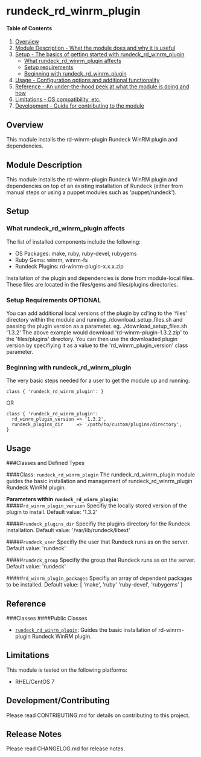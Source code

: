 # rundeck_rd_winrm_plugin

#### Table of Contents

1. [Overview](#overview)
2. [Module Description - What the module does and why it is useful](#module-description)
3. [Setup - The basics of getting started with rundeck_rd_winrm_plugin](#setup)
    * [What rundeck_rd_winrm_plugin affects](#what-rundeck_rd_winrm_plugin-affects)
    * [Setup requirements](#setup-requirements)
    * [Beginning with rundeck_rd_winrm_plugin](#beginning-with-rundeck_rd_winrm_plugin)
4. [Usage - Configuration options and additional functionality](#usage)
5. [Reference - An under-the-hood peek at what the module is doing and how](#reference)
5. [Limitations - OS compatibility, etc.](#limitations)
6. [Development - Guide for contributing to the module](#development)

## Overview

This module installs the rd-winrm-plugin Rundeck WinRM plugin and dependencies.

## Module Description

This module installs the rd-winrm-plugin Rundeck WinRM plugin and dependencies
on top of an existing installation of Rundeck (either from
manual steps or using a puppet modules such as 'puppet/rundeck').

## Setup

### What rundeck_rd_winrm_plugin affects

The list of installed components include the following:
* OS Packages: make, ruby, ruby-devel, rubygems
* Ruby Gems: winrm, winrm-fs
* Rundeck Plugins: rd-winrm-plugin-x.x.x.zip

Installation of the plugin and dependencies is done from module-local files.
These files are located in the files/gems and files/plugins directories.

### Setup Requirements **OPTIONAL**

You can add additional local versions of the plugin by cd'ing to
the 'files' directory within the module and running
./download_setup_files.sh and passing the plugin version as a parameter.
  eg. ./download_setup_files.sh '1.3.2'
The above example would download 'rd-winrm-plugin-1.3.2.zip' to the
'files/plugins' directory. You can then use the downloaded plugin version by
specifiying it as a value to the 'rd_winrm_plugin_version' class parameter.

### Beginning with rundeck_rd_winrm_plugin

The very basic steps needed for a user to get the module up and running:
~~~
class { 'rundeck_rd_winrm_plugin': }
~~~
OR
~~~
class { 'rundeck_rd_winrm_plugin':
  rd_winrm_plugin_version => '1.3.2',
  rundeck_plugins_dir     => '/path/to/custom/plugins/directory',
}
~~~
## Usage

###Classes and Defined Types

####Class: `rundeck_rd_winrm_plugin`
The rundeck_rd_winrm_plugin module guides the basic installation and management of rundeck_rd_winrm_plugin Rundeck WinRM plugin.

**Parameters within `rundeck_rd_winrm_plugin`:**
#####`rd_winrm_plugin_version`
Specifiy the locally stored version of the plugin to install.
Default value: '1.3.2'

#####`rundeck_plugins_dir`
Specifiy the plugins directory for the Rundeck installation.
Default value: '/var/lib/rundeck/libext'

#####`rundeck_user`
Specifiy the user that Rundeck runs as on the server.
Default value: 'rundeck'

#####`rundeck_group`
Specifiy the group that Rundeck runs as on the server.
Default value: 'rundeck'

#####`rd_winrm_plugin_packages`
Specifiy an array of dependent packages to be installed.
Default value: [ 'make', 'ruby' 'ruby-devel', 'rubygems' ]

## Reference

###Classes
####Public Classes
* [`rundeck_rd_winrm_plugin`](#class-rundeck_rd_winrm_plugin): Guides the basic installation of rd-winrm-plugin Rundeck WinRM plugin.

## Limitations

This module is tested on the following platforms:

* RHEL/CentOS 7

## Development/Contributing

Please read CONTRIBUTING.md for details on contributing to this project.

## Release Notes

Please read CHANGELOG.md for release notes.
